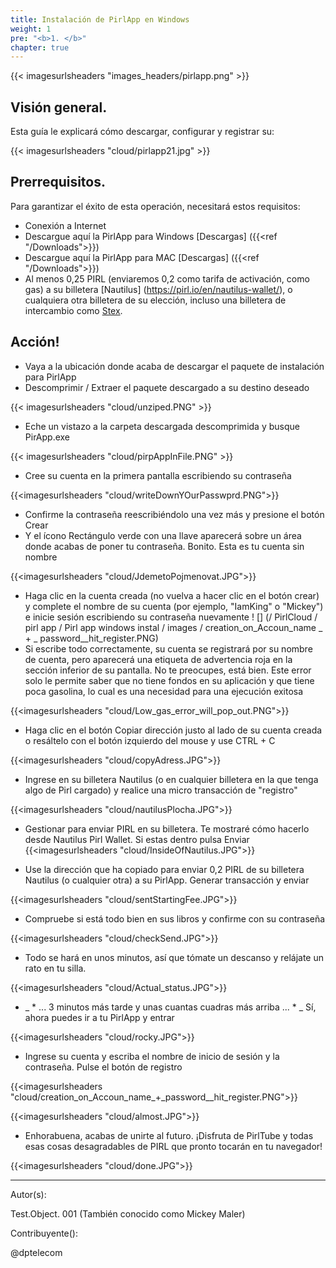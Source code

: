 ```yaml
---
title: Instalación de PirlApp en Windows 
weight: 1
pre: "<b>1. </b>"
chapter: true
---
```


{{< imagesurlsheaders "images_headers/pirlapp.png" >}}

## Visión general.

Esta guía le explicará cómo descargar, configurar y registrar su:

{{< imagesurlsheaders "cloud/pirlapp21.jpg" >}}

## Prerrequisitos.

Para garantizar el éxito de esta operación, necesitará estos requisitos:

* Conexión a Internet
* Descargue aquí la PirlApp para Windows [Descargas] ({{<ref "/Downloads">}})
* Descargue aquí la PirlApp para MAC [Descargas] ({{<ref "/Downloads">}})
* Al menos 0,25 PIRL (enviaremos 0,2 como tarifa de activación, como gas) a su billetera [Nautilus] (https://pirl.io/en/nautilus-wallet/), o cualquiera otra billetera de su elección, incluso una billetera de intercambio como [Stex](https://www.stex.com).

## Acción!

* Vaya a la ubicación donde acaba de descargar el paquete de instalación para PirlApp
* Descomprimir / Extraer el paquete descargado a su destino deseado

{{< imagesurlsheaders "cloud/unziped.PNG"  >}}

* Eche un vistazo a la carpeta descargada descomprimida y busque PirApp.exe

{{< imagesurlsheaders "cloud/pirpAppInFile.PNG"  >}}

* Cree su cuenta en la primera pantalla escribiendo su contraseña

{{<imagesurlsheaders "cloud/writeDownYOurPasswprd.PNG">}}

* Confirme la contraseña reescribiéndolo una vez más y presione el botón Crear
* Y el ícono Rectángulo verde con una llave aparecerá sobre un área donde acabas de poner tu contraseña. Bonito. Esta es tu cuenta sin nombre

{{<imagesurlsheaders "cloud/JdemetoPojmenovat.JPG">}}

* Haga clic en la cuenta creada (no vuelva a hacer clic en el botón crear) y complete el nombre de su cuenta (por ejemplo, "IamKing" o "Mickey") e inicie sesión escribiendo su contraseña nuevamente
! [] (/ PirlCloud / pirl app / Pirl app windows instal / images / creation_on_Accoun_name _ + _ password__hit_register.PNG)
* Si escribe todo correctamente, su cuenta se registrará por su nombre de cuenta, pero aparecerá una etiqueta de advertencia roja en la sección inferior de su pantalla. No te preocupes, está bien. Este error solo le permite saber que no tiene fondos en su aplicación y que tiene poca gasolina, lo cual es una necesidad para una ejecución exitosa

{{<imagesurlsheaders "cloud/Low_gas_error_will_pop_out.PNG">}}

* Haga clic en el botón Copiar dirección justo al lado de su cuenta creada o resáltelo con el botón izquierdo del mouse y use CTRL + C

{{<imagesurlsheaders "cloud/copyAdress.JPG">}}

* Ingrese en su billetera Nautilus (o en cualquier billetera en la que tenga algo de Pirl cargado) y realice una micro transacción de "registro"

{{<imagesurlsheaders "cloud/nautilusPlocha.JPG">}}

* Gestionar para enviar PIRL en su billetera. Te mostraré cómo hacerlo desde Nautilus Pirl Wallet. Si estas dentro pulsa Enviar
{{<imagesurlsheaders "cloud/InsideOfNautilus.JPG">}}

* Use la dirección que ha copiado para enviar 0,2 PIRL de su billetera Nautilus (o cualquier otra) a su PirlApp. Generar transacción y enviar

{{<imagesurlsheaders "cloud/sentStartingFee.JPG">}}

* Compruebe si está todo bien en sus libros y confirme con su contraseña

{{<imagesurlsheaders "cloud/checkSend.JPG">}}

* Todo se hará en unos minutos, así que tómate un descanso y relájate un rato en tu silla.

{{<imagesurlsheaders "cloud/Actual_status.JPG">}}

* _ * ... 3 minutos más tarde y unas cuantas cuadras más arriba ... * _ Sí, ahora puedes ir a tu PirlApp y entrar

{{<imagesurlsheaders "cloud/rocky.JPG">}}

* Ingrese su cuenta y escriba el nombre de inicio de sesión y la contraseña. Pulse el botón de registro

{{<imagesurlsheaders "cloud/creation_on_Accoun_name_+_password__hit_register.PNG">}}

{{<imagesurlsheaders "cloud/almost.JPG">}}

* Enhorabuena, acabas de unirte al futuro. ¡Disfruta de PirlTube y todas esas cosas desagradables de PIRL que pronto tocarán en tu navegador!

{{<imagesurlsheaders "cloud/done.JPG">}}

---

Autor(s):

Test.Object. 001 (También conocido como Mickey Maler)

Contribuyente():

@dptelecom
